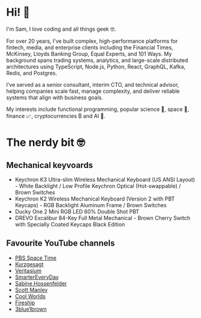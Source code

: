 # Hi! 👋

I'm Sam, I love coding and all things geek 🤓.

For over 20 years, I’ve built complex, high-performance platforms for fintech, media, and enterprise clients including the Financial Times, McKinsey, Lloyds Banking Group, Equal Experts, and 101 Ways. My background spans trading systems, analytics, and large-scale distributed architectures using TypeScript, Node.js, Python, React, GraphQL, Kafka, Redis, and Postgres.

I’ve served as a senior consultant, interim CTO, and technical advisor, helping companies scale fast, manage complexity, and deliver reliable systems that align with business goals.

My interests include functional programming, popular science 🧪, space 🚀, finance 📈, cryptocurrencies ₿ and AI 🧠.

# The nerdy bit 🤓

## Mechanical keyvoards
- Keychron K3 Ultra-slim Wireless Mechanical Keyboard (US ANSI Layout) - White Backlight / Low Profile Keychron Optical (Hot-swappable) / Brown Switches
- Keychron K2 Wireless Mechanical Keyboard (Version 2 with PBT Keycaps) - RGB Backlight Aluminum Frame / Brown Switches
- Ducky One 2 Mini RGB LED 60% Double Shot PBT
- DREVO Excalibur 84-Key Full Metal Mechanical - Brown Cherry Switch with Specially Coated Keycaps Black Edition

## Favourite YouTube channels

- [PBS Space Time](https://www.youtube.com/channel/UC7_gcs09iThXybpVgjHZ_7g)
- [Kurzgesagt](https://www.youtube.com/channel/UCsXVk37bltHxD1rDPwtNM8Q)
- [Veritasium](https://www.youtube.com/user/1veritasium)
- [SmarterEveryDay](https://www.youtube.com/user/destinws2)
- [Sabine Hossenfelder](https://www.youtube.com/@SabineHossenfelder)
- [Scott Manley](https://www.youtube.com/@scottmanley)
- [Cool Worlds](https://www.youtube.com/@CoolWorldsLab)
- [Fireship](https://www.youtube.com/@Fireship)
- [3blue1brown](https://www.youtube.com/@3blue1brown)

